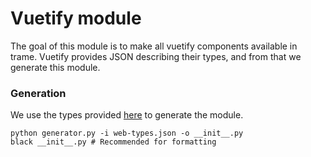 # Vuetify module
The goal of this module is to make all vuetify components available in trame. Vuetify provides JSON describing their types, and from that we generate this module.

### Generation
We use the types provided [here](https://unpkg.com/vuetify@2.6.1/dist/json/web-types.json) to generate the module.
```
python generator.py -i web-types.json -o __init__.py
black __init__.py # Recommended for formatting
```
